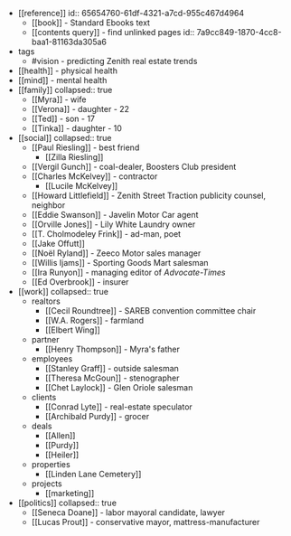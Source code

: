 - [[reference]]
  id:: 65654760-61df-4321-a7cd-955c467d4964
	- [[book]] - Standard Ebooks text
	- [[contents query]] - find unlinked pages
	  id:: 7a9cc849-1870-4cc8-baa1-81163da305a6
- tags
	- #vision - predicting Zenith real estate trends
- [[health]] - physical health
- [[mind]] - mental health
- [[family]]
  collapsed:: true
	- [[Myra]] - wife
	- [[Verona]] - daughter - 22
	- [[Ted]] - son - 17
	- [[Tinka]] - daughter - 10
- [[social]]
  collapsed:: true
	- [[Paul Riesling]] - best friend
		- [[Zilla Riesling]]
	- [[Vergil Gunch]] - coal-dealer, Boosters Club president
	- [[Charles McKelvey]] - contractor
		- [[Lucile McKelvey]]
	- [[Howard Littlefield]] - Zenith Street Traction publicity counsel, neighbor
	- [[Eddie Swanson]] - Javelin Motor Car agent
	- [[Orville Jones]] - Lily White Laundry owner
	- [[T. Cholmodeley Frink]] - ad-man, poet
	- [[Jake Offutt]]
	- [[Noël Ryland]] - Zeeco Motor sales manager
	- [[Willis Ijams]] - Sporting Goods Mart salesman
	- [[Ira Runyon]] - managing editor of *Advocate-Times*
	- [[Ed Overbrook]] - insurer
- [[work]]
  collapsed:: true
	- realtors
		- [[Cecil Roundtree]] - SAREB convention committee chair
		- [[W.A. Rogers]] - farmland
		- [[Elbert Wing]]
	- partner
		- [[Henry Thompson]] - Myra's father
	- employees
		- [[Stanley Graff]] - outside salesman
		- [[Theresa McGoun]] - stenographer
		- [[Chet Laylock]] - Glen Oriole salesman
	- clients
		- [[Conrad Lyte]] - real-estate speculator
		- [[Archibald Purdy]] - grocer
	- deals
		- [[Allen]]
		- [[Purdy]]
		- [[Heiler]]
	- properties
		- [[Linden Lane Cemetery]]
	- projects
		- [[marketing]]
- [[politics]]
  collapsed:: true
	- [[Seneca Doane]] - labor mayoral candidate, lawyer
	- [[Lucas Prout]] - conservative mayor, mattress-manufacturer